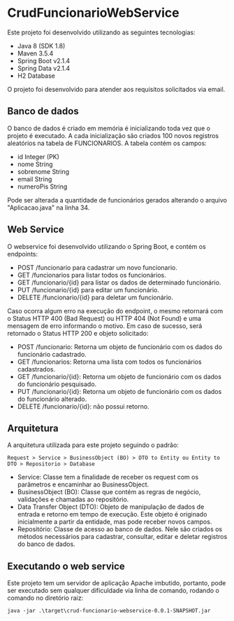 # CrudFuncionarioWebService

Este projeto foi desenvolvido utilizando as seguintes tecnologias:
- Java 8 (SDK 1.8)
- Maven 3.5.4
- Spring Boot v2.1.4
- Spring Data v2.1.4
- H2 Database

O projeto foi desenvolvido para atender aos requisitos solicitados via email.

## Banco de dados

O banco de dados é criado em memória é inicializando toda vez que o projeto é executado. A cada inicialização são criados 100 novos registros aleatórios na tabela de FUNCIONARIOS.
A tabela contém os campos:
- id Integer (PK)
- nome String
- sobrenome String
- email String
- numeroPis String

Pode ser alterada a quantidade de funcionários gerados alterando o arquivo "Aplicacao.java" na linha 34. 

## Web Service

O webservice foi desenvolvido utilizando o Spring Boot, e contém os endpoints:
- POST /funcionario para cadastrar um novo funcionario.
- GET /funcionarios para listar todos os funcionários.
- GET /funcionario/{id} para listar os dados de determinado funcionário.
- PUT /funcionario/{id} para editar um funcionário.
- DELETE /funcionario/{id} para deletar um funcionário.

Caso ocorra algum erro na execução do endpoint, o mesmo retornará com o Status HTTP 400 (Bad Request) ou HTTP 404 (Not Found) e uma mensagem de erro informando o motivo.
Em caso de sucesso, será retornado o Status HTTP 200 e objeto solicitado:
- POST /funcionario: Retorna um objeto de funcionário com os dados do funcionário cadastrado.
- GET /funcionarios: Retorna uma lista com todos os funcionários cadastrados.
- GET /funcionario/{id}: Retorna um objeto de funcionário com os dados do funcionário pesquisado.
- PUT /funcionario/{id}: Retorna um objeto de funcionário com os dados do funcionário alterado.
- DELETE /funcionario/{id}: não possui retorno.

## Arquitetura

A arquitetura utilizada para este projeto seguindo o padrão:

```Request > Service > BusinessObject (BO) > DTO to Entity ou Entity to DTO > Repositorio > Database```

- Service: Classe tem a finalidade de receber os request com os parâmetros e encaminhar ao BusinessObject.
- BusinessObject (BO): Classe que contém as regras de negócio, validações e chamadas ao repositório.
- Data Transfer Object (DTO): Objeto de manipulação de dados de entrada e retorno em tempo de execução. Este objeto é originado inicialmente a partir da entidade, mas pode receber novos campos. 
- Repositório: Classe de acesso ao banco de dados. Nele são criados os métodos necessários para cadastrar, consultar, editar e deletar registros do banco de dados. 

## Executando o web service

Este projeto tem um servidor de aplicação Apache imbutido, portanto, pode ser executado sem qualquer dificuldade via linha de comando,  rodando o comando no diretório raiz:

```java -jar .\target\crud-funcionario-webservice-0.0.1-SNAPSHOT.jar```
